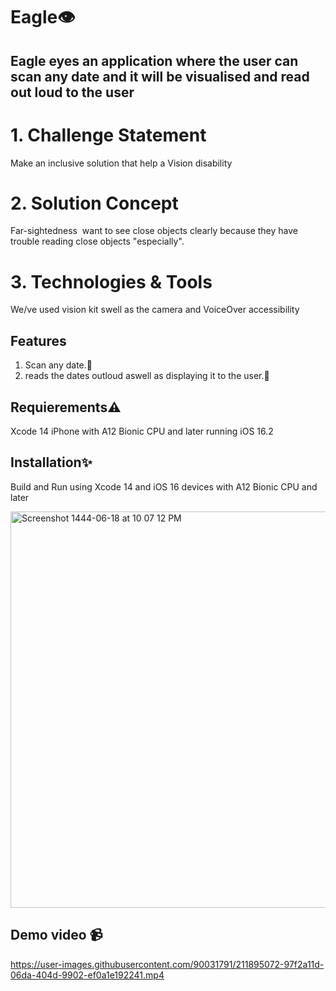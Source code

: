 # Eagle👁
##  Eagle eyes an application where the user can scan any date and it will be visualised and read out loud to the user



# 1. Challenge Statement
Make an inclusive solution that help a Vision disability
# 2. Solution Concept
Far-sightedness  want to see close objects clearly because they have trouble reading close objects "especially".
# 3. Technologies & Tools
We/ve used vision kit swell as the camera and VoiceOver accessibility 

## Features
1. Scan any date.📆
2. reads the dates outloud aswell as displaying it to the user.👤


## Requierements⚠️
Xcode 14
iPhone with A12 Bionic CPU and later running iOS 16.2

## Installation✨
Build and Run using Xcode 14 and iOS 16 devices with A12 Bionic CPU and later


<img width="634" alt="Screenshot 1444-06-18 at 10 07 12 PM" src="https://user-images.githubusercontent.com/90031791/211896019-ea0d4eb8-6482-4e19-a8e9-e23701616e6d.png">



## Demo video 📹


https://user-images.githubusercontent.com/90031791/211895072-97f2a11d-06da-404d-9902-ef0a1e192241.mp4
